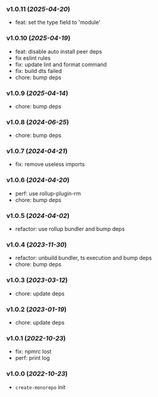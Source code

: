 ### v1.0.11 (_2025-04-20_)

- feat: set the type field to 'module'

### v1.0.10 (_2025-04-19_)

- feat: disable auto install peer deps
- fix eslint rules
- fix: update lint and format command
- fix: build dts failed
- chore: bump deps

### v1.0.9 (_2025-04-14_)

- chore: bump deps

### v1.0.8 (_2024-06-25_)

- chore: bump deps

### v1.0.7 (_2024-04-21_)

- fix: remove useless imports

### v1.0.6 (_2024-04-20_)

- perf: use rollup-plugin-rm
- chore: bump deps

### v1.0.5 (_2024-04-02_)

- refactor: use rollup bundler and bump deps

### v1.0.4 (_2023-11-30_)

- refactor: unbuild bundler, ts execution and bump deps
- chore: bump deps

### v1.0.3 (_2023-03-12_)

- chore: update deps

### v1.0.2 (_2023-01-19_)

- chore: update deps

### v1.0.1 (_2022-10-23_)

- fix: npmrc lost
- perf: print log

### v1.0.0 (_2022-10-23_)

- `create-monorepo` init
